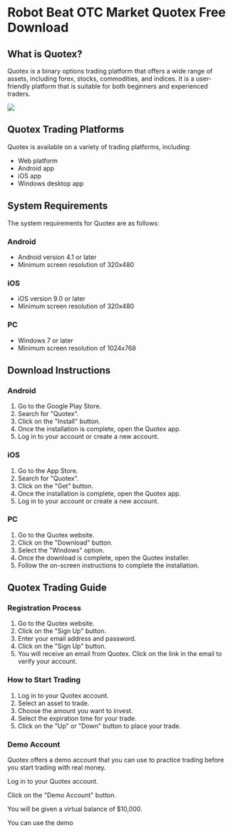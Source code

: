 # Robot Beat OTC Market Quotex Free Download

## What is Quotex?

Quotex is a binary options trading platform that offers a wide range of
assets, including forex, stocks, commodities, and indices. It is a
user-friendly platform that is suitable for both beginners and
experienced traders.

[![](https://static.quotex.io/files/4_en/300_250.jpg)](https://traff.sbs/brokerqxlid)

## Quotex Trading Platforms

Quotex is available on a variety of trading platforms, including:

-   Web platform
-   Android app
-   iOS app
-   Windows desktop app

## System Requirements

The system requirements for Quotex are as follows:

### Android

-   Android version 4.1 or later
-   Minimum screen resolution of 320x480

### iOS

-   iOS version 9.0 or later
-   Minimum screen resolution of 320x480

### PC

-   Windows 7 or later
-   Minimum screen resolution of 1024x768

## Download Instructions

### Android

1.  Go to the Google Play Store.
2.  Search for "Quotex".
3.  Click on the "Install" button.
4.  Once the installation is complete, open the Quotex app.
5.  Log in to your account or create a new account.

### iOS

1.  Go to the App Store.
2.  Search for "Quotex".
3.  Click on the "Get" button.
4.  Once the installation is complete, open the Quotex app.
5.  Log in to your account or create a new account.

### PC

1.  Go to the Quotex website.
2.  Click on the "Download" button.
3.  Select the "Windows" option.
4.  Once the download is complete, open the Quotex installer.
5.  Follow the on-screen instructions to complete the installation.

## Quotex Trading Guide

### Registration Process

1.  Go to the Quotex website.
2.  Click on the "Sign Up" button.
3.  Enter your email address and password.
4.  Click on the "Sign Up" button.
5.  You will receive an email from Quotex. Click on the link in the
    email to verify your account.

### How to Start Trading

1.  Log in to your Quotex account.
2.  Select an asset to trade.
3.  Choose the amount you want to invest.
4.  Select the expiration time for your trade.
5.  Click on the "Up" or "Down" button to place your trade.

### Demo Account

Quotex offers a demo account that you can use to practice trading before
you start trading with real money.

Log in to your Quotex account.

Click on the "Demo Account" button.

You will be given a virtual balance of \$10,000.

You can use the demo

